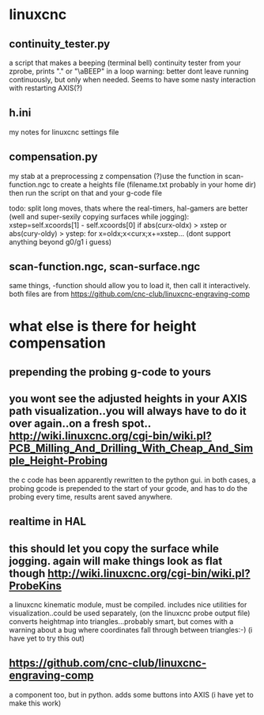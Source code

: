 linuxcnc
=========

continuity_tester.py
---
a script that makes a beeping (terminal bell) continuity tester from your zprobe, prints "." or "\aBEEP" in a loop
warning: better dont leave running continuously, but only when needed. Seems to have some nasty interaction with restarting AXIS(?)

h.ini
---
my notes for linuxcnc settings file


compensation.py
---
my stab at a preprocessing z compensation
(?)use the function in scan-function.ngc to create a heights file (filename.txt probably in your home dir)
then run the script on that and your g-code file

todo: split long moves, thats where the real-timers, hal-gamers are better (well and super-sexily copying surfaces while jogging):
	xstep=self.xcoords[1] - self.xcoords[0]
	if abs(curx-oldx) > xstep or abs(cury-oldy) > ystep:
		for x=oldx;x<curx;x+=xstep...
(dont support anything beyond g0/g1 i guess)

scan-function.ngc, scan-surface.ngc
---
same things, -function should allow you to load it, then call it interactively.
both files are from https://github.com/cnc-club/linuxcnc-engraving-comp


what else is there for height compensation
===
prepending the probing g-code to yours
---
you wont see the adjusted heights in your AXIS path visualization..you will always have to do it over again..on a fresh spot..
http://wiki.linuxcnc.org/cgi-bin/wiki.pl?PCB_Milling_And_Drilling_With_Cheap_And_Simple_Height-Probing
-
the c code has been apparently rewritten to the python gui.
in both cases, a probing gcode is prepended to the start of your gcode, and has to do the probing every time, results arent saved anywhere.

realtime in HAL
---
this should let you copy the surface while jogging. again will make things look as flat though
http://wiki.linuxcnc.org/cgi-bin/wiki.pl?ProbeKins
-
a linuxcnc kinematic module, must be compiled. includes nice utilities for visualization..could be used separately, (on the linuxcnc probe output file)
converts heightmap into triangles...probably smart, but comes with a warning about a bug where coordinates fall through between triangles:-)
(i have yet to try this out)

https://github.com/cnc-club/linuxcnc-engraving-comp
-
a component too, but in python. adds some buttons into AXIS
(i have yet to make this work)




